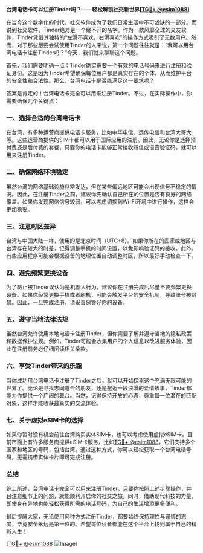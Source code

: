 **台湾电话卡可以注册Tinder吗？——轻松解锁社交新世界[[TG💪+ @esim1088](https://t.me/s/esim1088)]**

在当今这个数字化的时代，社交软件成为了我们日常生活中不可或缺的一部分。而说到社交软件，Tinder绝对是一个绕不开的名字。作为一款风靡全球的交友软件，Tinder凭借其独特的“左滑不喜欢，右滑喜欢”的操作方式吸引了无数用户。然而，对于那些想要尝试使用Tinder的人来说，第一个问题往往就是：“我可以用台湾电话卡注册Tinder吗？”今天，我们就来聊聊这个问题。

首先，我们需要明确一点：Tinder确实需要一个有效的电话号码来进行注册和验证身份。这是因为Tinder希望确保每位用户都是真实存在的个体，从而维护平台的安全性和合法性。那么，台湾电话卡是否能满足这一要求呢？

答案是肯定的！台湾电话卡完全可以用来注册Tinder。不过，在实际操作中，你需要确保几个关键点：

### **一、选择合适的台湾电话卡**
在台湾，有多种运营商提供电话卡服务，比如中华电信、远传电信和台湾大哥大等。这些运营商提供的SIM卡都可以用于国际应用的注册。因此，无论你是选择预付费还是后付费的套餐，只要你的电话卡能够正常接收短信或语音验证码，就可以用来注册Tinder。

### **二、确保网络环境稳定**
虽然台湾的网络基础设施非常发达，但在某些偏远地区可能会出现信号不稳定的情况。因此，在注册Tinder之前，建议你先确认自己所在的位置是否有良好的网络覆盖。如果你发现网络信号较弱，可以考虑切换到Wi-Fi环境中进行操作，这样会更加稳妥。

### **三、注意时区差异**
台湾与中国大陆一样，使用的是北京时间（UTC+8）。如果你所在的国家或地区与台湾存在较大的时差，记得调整手机的时间设置，以免影响验证码的接收。此外，有些应用程序可能会根据设备的地理位置自动调整时区，所以最好手动检查一下。

### **四、避免频繁更换设备**
为了防止被Tinder误认为是机器人行为，建议你在注册完成后尽量不要频繁更换设备。如果你经常更换手机或者刷机，可能会触发平台的安全机制，导致账号被封禁。因此，一旦完成注册，请妥善保管好你的设备。

### **五、遵守当地法律法规**
虽然台湾允许使用本地电话卡注册Tinder，但你需要了解并遵守当地的隐私政策和数据保护法规。例如，Tinder可能会收集用户的个人信息以改进服务体验，因此在注册前务必仔细阅读相关条款。

### **六、享受Tinder带来的乐趣**
当你成功用台湾电话卡注册了Tinder之后，就可以开始探索这个充满无限可能的世界了。无论是寻找志同道合的朋友，还是邂逅一段浪漫的爱情故事，Tinder都能为你提供一个广阔的舞台。当然，记得保持开放的心态，尊重每一位潜在的匹配对象，这样才能收获最真实的交流体验。

### **七、关于虚拟eSIM卡的选择**
如果你暂时没有机会前往台湾购买实体SIM卡，也可以考虑使用虚拟eSIM卡。目前市面上有许多服务商提供eSIM卡服务，比如[TG💪+ @esim1088](https://t.me/s/esim1088)，它们支持多个国家和地区的号码，包括台湾。通过这种方式，你可以轻松获取一个台湾电话号码，无需携带实体卡片即可完成注册。

### **总结**
综上所述，台湾电话卡完全可以用来注册Tinder。只要你按照上述步骤操作，并且注意细节上的问题，就能顺利开启你的社交之旅。同时，借助现代科技的力量，即使身在异地也能轻松获得所需的电话号码，为自己的生活增添更多便利。

最后提醒大家，无论使用何种方式注册Tinder，都要始终保持理性与谨慎的态度，毕竟安全永远是第一位的。希望每位读者都能在这个平台上找到属于自己的精彩人生！

[[TG💪+ @esim1088](https://t.me/s/esim1088) ![Image](https://i.postimg.cc/4NQfJmqS/Snipaste-2025-05-13-00-14-12.png)]